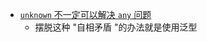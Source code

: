 - [`unknown` 不一定可以解决 `any` 问题](https://www.totaltypescript.com/an-unknown-cant-always-fix-an-any)
	- 摆脱这种 "自相矛盾 "的办法就是使用泛型
